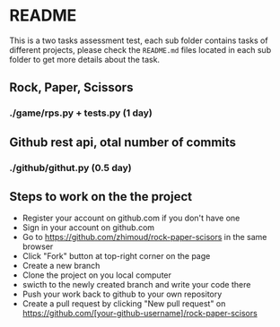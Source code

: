 # README
This is a two tasks assessment test, each sub folder contains tasks of different projects, please check the `README.md` files located in each sub folder to get more details about the task.

## Rock, Paper, Scissors
### ./game/rps.py + tests.py (1 day)

## Github rest api, otal number of commits 
### ./github/githut.py (0.5 day)

## Steps to work on the the project
* Register your account on github.com if you don't have one
* Sign in your account on github.com
* Go to https://github.com/zhimoud/rock-paper-scisors in the same browser
* Click "Fork" button at top-right corner on the page
* Create a new branch
* Clone the project on you local computer
* swicth to the newly created branch and write your code there
* Push your work back to github to your own repository
* Create a pull request by clicking "New pull request" on https://github.com/[your-github-username]/rock-paper-scisors

    
    
